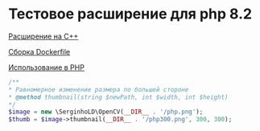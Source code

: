 # Тестовое расширение для php 8.2

[Расширение на C++](docker/php/sld)

[Сборка Dockerfile](docker/php/Dockerfile)

[Использование в PHP](html/index.php)

```php
/**
* Равномерное изменение размера по большей стороне
* @method thumbnail(string $newPath, int $width, int $height)
*/
$image = new \SerginhoLD\OpenCV(__DIR__ . '/php.png');
$thumb = $image->thumbnail(__DIR__ . '/php300.png', 300, 300);
```
